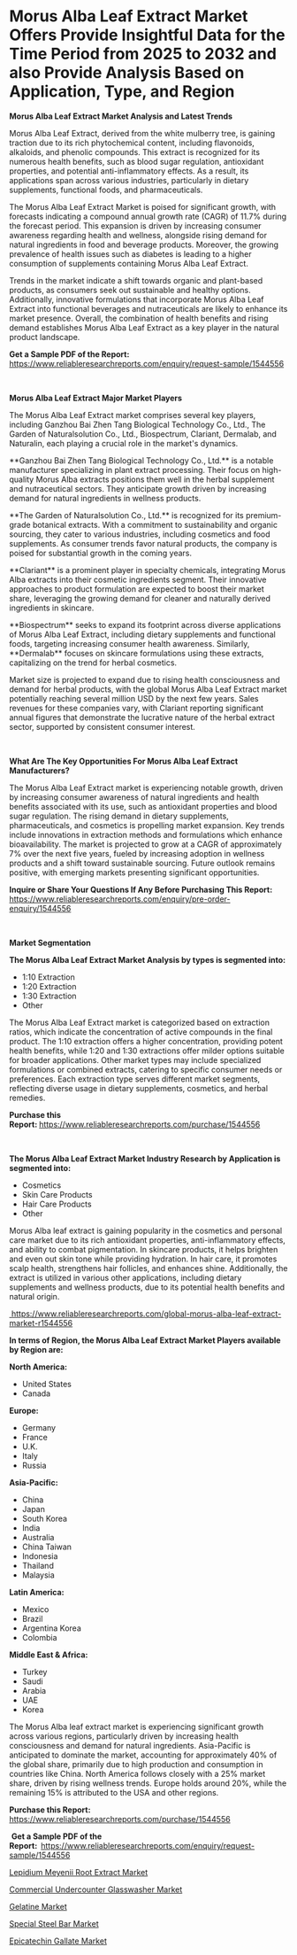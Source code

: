 <p><h1>Morus Alba Leaf Extract Market Offers Provide Insightful Data for the Time Period from 2025 to 2032 and also Provide Analysis Based on Application, Type, and Region</h1></p><p><strong>Morus Alba Leaf Extract Market Analysis and Latest Trends</strong></p>
<p><p>Morus Alba Leaf Extract, derived from the white mulberry tree, is gaining traction due to its rich phytochemical content, including flavonoids, alkaloids, and phenolic compounds. This extract is recognized for its numerous health benefits, such as blood sugar regulation, antioxidant properties, and potential anti-inflammatory effects. As a result, its applications span across various industries, particularly in dietary supplements, functional foods, and pharmaceuticals.</p><p>The Morus Alba Leaf Extract Market is poised for significant growth, with forecasts indicating a compound annual growth rate (CAGR) of 11.7% during the forecast period. This expansion is driven by increasing consumer awareness regarding health and wellness, alongside rising demand for natural ingredients in food and beverage products. Moreover, the growing prevalence of health issues such as diabetes is leading to a higher consumption of supplements containing Morus Alba Leaf Extract.</p><p>Trends in the market indicate a shift towards organic and plant-based products, as consumers seek out sustainable and healthy options. Additionally, innovative formulations that incorporate Morus Alba Leaf Extract into functional beverages and nutraceuticals are likely to enhance its market presence. Overall, the combination of health benefits and rising demand establishes Morus Alba Leaf Extract as a key player in the natural product landscape.</p></p>
<p><strong>Get a Sample PDF of the Report:&nbsp;</strong> <a href="https://www.reliableresearchreports.com/enquiry/request-sample/1544556?utm_campaign=32&utm_medium=2&utm_source=Github&utm_content=ia&utm_term=31032025&utm_id=morus-alba-leaf-extract">https://www.reliableresearchreports.com/enquiry/request-sample/1544556</a></p>
<p>&nbsp;</p>
<p><strong>Morus Alba Leaf Extract Major Market Players</strong></p>
<p><p>The Morus Alba Leaf Extract market comprises several key players, including Ganzhou Bai Zhen Tang Biological Technology Co., Ltd., The Garden of Naturalsolution Co., Ltd., Biospectrum, Clariant, Dermalab, and Naturalin, each playing a crucial role in the market's dynamics.</p><p>**Ganzhou Bai Zhen Tang Biological Technology Co., Ltd.** is a notable manufacturer specializing in plant extract processing. Their focus on high-quality Morus Alba extracts positions them well in the herbal supplement and nutraceutical sectors. They anticipate growth driven by increasing demand for natural ingredients in wellness products.</p><p>**The Garden of Naturalsolution Co., Ltd.** is recognized for its premium-grade botanical extracts. With a commitment to sustainability and organic sourcing, they cater to various industries, including cosmetics and food supplements. As consumer trends favor natural products, the company is poised for substantial growth in the coming years.</p><p>**Clariant** is a prominent player in specialty chemicals, integrating Morus Alba extracts into their cosmetic ingredients segment. Their innovative approaches to product formulation are expected to boost their market share, leveraging the growing demand for cleaner and naturally derived ingredients in skincare.</p><p>**Biospectrum** seeks to expand its footprint across diverse applications of Morus Alba Leaf Extract, including dietary supplements and functional foods, targeting increasing consumer health awareness. Similarly, **Dermalab** focuses on skincare formulations using these extracts, capitalizing on the trend for herbal cosmetics.</p><p>Market size is projected to expand due to rising health consciousness and demand for herbal products, with the global Morus Alba Leaf Extract market potentially reaching several million USD by the next few years. Sales revenues for these companies vary, with Clariant reporting significant annual figures that demonstrate the lucrative nature of the herbal extract sector, supported by consistent consumer interest.</p></p>
<p>&nbsp;</p>
<p><strong>What Are The Key Opportunities For Morus Alba Leaf Extract Manufacturers?</strong></p>
<p><p>The Morus Alba Leaf Extract market is experiencing notable growth, driven by increasing consumer awareness of natural ingredients and health benefits associated with its use, such as antioxidant properties and blood sugar regulation. The rising demand in dietary supplements, pharmaceuticals, and cosmetics is propelling market expansion. Key trends include innovations in extraction methods and formulations which enhance bioavailability. The market is projected to grow at a CAGR of approximately 7% over the next five years, fueled by increasing adoption in wellness products and a shift toward sustainable sourcing. Future outlook remains positive, with emerging markets presenting significant opportunities.</p></p>
<p><strong>Inquire or Share Your Questions If Any Before Purchasing This Report:</strong> <a href="https://www.reliableresearchreports.com/enquiry/pre-order-enquiry/1544556?utm_campaign=32&utm_medium=2&utm_source=Github&utm_content=ia&utm_term=31032025&utm_id=morus-alba-leaf-extract">https://www.reliableresearchreports.com/enquiry/pre-order-enquiry/1544556</a></p>
<p>&nbsp;</p>
<p><strong>Market Segmentation</strong></p>
<p><strong>The Morus Alba Leaf Extract Market Analysis by types is segmented into:</strong></p>
<p><ul><li>1:10 Extraction</li><li>1:20 Extraction</li><li>1:30 Extraction</li><li>Other</li></ul></p>
<p><p>The Morus Alba Leaf Extract market is categorized based on extraction ratios, which indicate the concentration of active compounds in the final product. The 1:10 extraction offers a higher concentration, providing potent health benefits, while 1:20 and 1:30 extractions offer milder options suitable for broader applications. Other market types may include specialized formulations or combined extracts, catering to specific consumer needs or preferences. Each extraction type serves different market segments, reflecting diverse usage in dietary supplements, cosmetics, and herbal remedies.</p></p>
<p><strong>Purchase this Report:&nbsp;</strong><a href="https://www.reliableresearchreports.com/purchase/1544556?utm_campaign=32&utm_medium=2&utm_source=Github&utm_content=ia&utm_term=31032025&utm_id=morus-alba-leaf-extract">https://www.reliableresearchreports.com/purchase/1544556</a></p>
<p>&nbsp;</p>
<p><strong>The Morus Alba Leaf Extract Market Industry Research by Application is segmented into:</strong></p>
<p><ul><li>Cosmetics</li><li>Skin Care Products</li><li>Hair Care Products</li><li>Other</li></ul></p>
<p><p>Morus Alba leaf extract is gaining popularity in the cosmetics and personal care market due to its rich antioxidant properties, anti-inflammatory effects, and ability to combat pigmentation. In skincare products, it helps brighten and even out skin tone while providing hydration. In hair care, it promotes scalp health, strengthens hair follicles, and enhances shine. Additionally, the extract is utilized in various other applications, including dietary supplements and wellness products, due to its potential health benefits and natural origin.</p></p>
<p><a href="https://www.reliableresearchreports.com/global-morus-alba-leaf-extract-market-r1544556?utm_campaign=32&utm_medium=2&utm_source=Github&utm_content=ia&utm_term=31032025&utm_id=morus-alba-leaf-extract">&nbsp;https://www.reliableresearchreports.com/global-morus-alba-leaf-extract-market-r1544556</a></p>
<p><strong>In terms of Region, the Morus Alba Leaf Extract Market Players available by Region are:</strong></p>
<p>
    <p> <strong> North America: </strong>
        <ul>
            <li>United States</li>
            <li>Canada</li>
        </ul>
        </p> 
    <p> <strong> Europe: </strong>
        <ul>
            <li>Germany</li>
            <li>France</li>
            <li>U.K.</li>
            <li>Italy</li>
            <li>Russia</li>
        </ul>
        </p> 
    <p> <strong> Asia-Pacific: </strong>
        <ul>
            <li>China</li>
            <li>Japan</li>
            <li>South Korea</li>
            <li>India</li>
            <li>Australia</li>
            <li>China Taiwan</li>
            <li>Indonesia</li>
            <li>Thailand</li>
            <li>Malaysia</li>
        </ul>
        </p> 
    <p> <strong> Latin America: </strong>
        <ul>
            <li>Mexico</li>
            <li>Brazil</li>
            <li>Argentina Korea</li>
            <li>Colombia</li>
        </ul>
        </p> 
    <p> <strong> Middle East & Africa: </strong>
        <ul>
            <li>Turkey</li>
            <li>Saudi</li>
            <li>Arabia</li>
            <li>UAE</li>
            <li>Korea</li>
        </ul>
    </p>
    </p>
<p><p>The Morus Alba leaf extract market is experiencing significant growth across various regions, particularly driven by increasing health consciousness and demand for natural ingredients. Asia-Pacific is anticipated to dominate the market, accounting for approximately 40% of the global share, primarily due to high production and consumption in countries like China. North America follows closely with a 25% market share, driven by rising wellness trends. Europe holds around 20%, while the remaining 15% is attributed to the USA and other regions.</p></p>
<p><strong>Purchase this Report: </strong><a href="https://www.reliableresearchreports.com/purchase/1544556?utm_campaign=32&utm_medium=2&utm_source=Github&utm_content=ia&utm_term=31032025&utm_id=morus-alba-leaf-extract">https://www.reliableresearchreports.com/purchase/1544556</a></p>
<p>&nbsp;<strong>Get a Sample PDF of the Report:&nbsp;&nbsp;</strong><a href="https://www.reliableresearchreports.com/enquiry/request-sample/1544556?utm_campaign=32&utm_medium=2&utm_source=Github&utm_content=ia&utm_term=31032025&utm_id=morus-alba-leaf-extract">https://www.reliableresearchreports.com/enquiry/request-sample/1544556</a></p>
<p><strong></strong></p>
<p><p><a href="https://github.com/reeseberro3j/Market-Research-Report-List-1/blob/main/lepidium-meyenii-root-extract-market.md?utm_campaign=32&utm_medium=2&utm_source=Github&utm_content=ia&utm_term=31032025&utm_id=morus-alba-leaf-extract">Lepidium Meyenii Root Extract Market</a></p><p><a href="https://github.com/tahjaylestro/Market-Research-Report-List-1/blob/main/commercial-undercounter-glasswasher-market.md?utm_campaign=32&utm_medium=2&utm_source=Github&utm_content=ia&utm_term=31032025&utm_id=morus-alba-leaf-extract">Commercial Undercounter Glasswasher Market</a></p><p><a href="https://github.com/ishikodehira/Market-Research-Report-List-1/blob/main/gelatine-market.md?utm_campaign=32&utm_medium=2&utm_source=Github&utm_content=ia&utm_term=31032025&utm_id=morus-alba-leaf-extract">Gelatine Market</a></p><p><a href="https://github.com/filinjaic7/Market-Research-Report-List-1/blob/main/special-steel-bar-market.md?utm_campaign=32&utm_medium=2&utm_source=Github&utm_content=ia&utm_term=31032025&utm_id=morus-alba-leaf-extract">Special Steel Bar Market</a></p><p><a href="https://github.com/rocicbenton/Market-Research-Report-List-1/blob/main/epicatechin-gallate-market.md?utm_campaign=32&utm_medium=2&utm_source=Github&utm_content=ia&utm_term=31032025&utm_id=morus-alba-leaf-extract">Epicatechin Gallate Market</a></p></p>